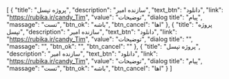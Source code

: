 [
  {
    "title": "پروژه تپسل",
    "description": "سازنده امیر",
    "text_btn": "دانلود",
    "link": "https://rubika.ir/candy_Tim",
    "value": "توضیحات",
    "dialog title": "پیام",
    "massage": "تست",
    "btn_ok": "باشه",
    "btn_cancel": "اها"
  },
  {
    "title": "پروژه تپسل",
    "description": "سازنده امیر",
    "text_btn": "دانلود",
    "link": "https://rubika.ir/candy_Tim",
    "value": "توضیحات",
    "dialog title": "‌",
    "massage": "‌",
    "btn_ok": "‌",
    "btn_cancel": "‌"
  },
  {
    "title": "پروژه تپسل",
    "description": "سازنده امیر",
    "text_btn": "دانلود",
    "link": "https://rubika.ir/candy_Tim",
    "value": "توضیحات",
    "dialog title": "پیام",
    "massage": "تست",
    "btn_ok": "باشه",
    "btn_cancel": "اها"
  }
]
